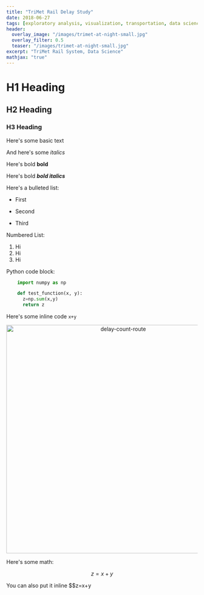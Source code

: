```yaml
---
title: "TriMet Rail Delay Study"
date: 2018-06-27
tags: [exploratory analysis, visualization, transportation, data science]
header:
  overlay_image: "/images/trimet-at-night-small.jpg"
  overlay_filter: 0.5
  teaser: "/images/trimet-at-night-small.jpg"
excerpt: "TriMet Rail System, Data Science"
mathjax: "true"
---
```


# H1 Heading

## H2 Heading

### H3 Heading

Here's some basic text

And here's some *italics*

Here's bold **bold**

Here's bold ***bold italics***

Here's a bulleted list:
* First
+ Second
- Third

Numbered List:
1. Hi
2. Hi
3. Hi

Python code block:
```python
    import numpy as np

    def test_function(x, y):
      z=np.sum(x,y)
      return z
```

Here's some inline code `x+y`

<div>
    <a href="https://plot.ly/~Kennfucius/17/?share_key=umeM5vGCuimp3hIIY3Vn2m" target="_blank" title="delay-count-route" style="display: block; text-align: center;"><img src="https://plot.ly/~Kennfucius/17.png?share_key=umeM5vGCuimp3hIIY3Vn2m" alt="delay-count-route" style="max-width: 100%;width: 600px;"  width="600" onerror="this.onerror=null;this.src='https://plot.ly/404.png';" /></a>
    <script data-plotly="Kennfucius:17" sharekey-plotly="umeM5vGCuimp3hIIY3Vn2m" src="https://plot.ly/embed.js" async></script>
</div>


Here's some math:

$$z=x+y$$

You can also put it inline $$z=x+y
